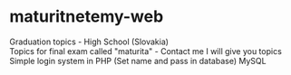 # maturitnetemy-web
Graduation topics - High School (Slovakia) <br/>
Topics for final exam called "maturita" - Contact me I will give you topics <br/>
Simple login system in PHP (Set name and pass in database) MySQL <br/>
